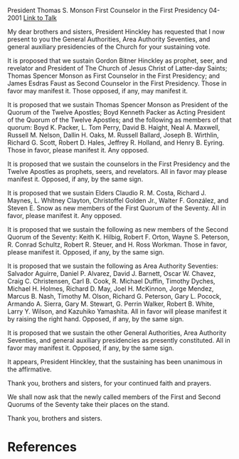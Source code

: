 President Thomas S. Monson
First Counselor in the First Presidency
04-2001
[Link to Talk](https://www.churchofjesuschrist.org/study/general-conference/2001/04/the-sustaining-of-church-officers?lang=eng)

My dear brothers and sisters, President Hinckley has requested that I now present to you the General Authorities, Area Authority Seventies, and general auxiliary presidencies of the Church for your sustaining vote.

It is proposed that we sustain Gordon Bitner Hinckley as prophet, seer, and revelator and President of The Church of Jesus Christ of Latter-day Saints; Thomas Spencer Monson as First Counselor in the First Presidency; and James Esdras Faust as Second Counselor in the First Presidency. Those in favor may manifest it. Those opposed, if any, may manifest it.

It is proposed that we sustain Thomas Spencer Monson as President of the Quorum of the Twelve Apostles; Boyd Kenneth Packer as Acting President of the Quorum of the Twelve Apostles; and the following as members of that quorum: Boyd K. Packer, L. Tom Perry, David B. Haight, Neal A. Maxwell, Russell M. Nelson, Dallin H. Oaks, M. Russell Ballard, Joseph B. Wirthlin, Richard G. Scott, Robert D. Hales, Jeffrey R. Holland, and Henry B. Eyring. Those in favor, please manifest it. Any opposed.

It is proposed that we sustain the counselors in the First Presidency and the Twelve Apostles as prophets, seers, and revelators. All in favor may please manifest it. Opposed, if any, by the same sign.

It is proposed that we sustain Elders Claudio R. M. Costa, Richard J. Maynes, L. Whitney Clayton, Christoffel Golden Jr., Walter F. González, and Steven E. Snow as new members of the First Quorum of the Seventy. All in favor, please manifest it. Any opposed.

It is proposed that we sustain the following as new members of the Second Quorum of the Seventy: Keith K. Hilbig, Robert F. Orton, Wayne S. Peterson, R. Conrad Schultz, Robert R. Steuer, and H. Ross Workman. Those in favor, please manifest it. Opposed, if any, by the same sign.

It is proposed that we sustain the following as Area Authority Seventies: Salvador Aguirre, Daniel P. Alvarez, David J. Barnett, Oscar W. Chavez, Craig C. Christensen, Carl B. Cook, R. Michael Duffin, Timothy Dyches, Michael H. Holmes, Richard D. May, Joel H. McKinnon, Jorge Mendez, Marcus B. Nash, Timothy M. Olson, Richard G. Peterson, Gary L. Pocock, Armando A. Sierra, Gary M. Stewart, G. Perrin Walker, Robert B. White, Larry Y. Wilson, and Kazuhiko Yamashita. All in favor will please manifest it by raising the right hand. Opposed, if any, by the same sign.

It is proposed that we sustain the other General Authorities, Area Authority Seventies, and general auxiliary presidencies as presently constituted. All in favor may manifest it. Opposed, if any, by the same sign.

It appears, President Hinckley, that the sustaining has been unanimous in the affirmative.

Thank you, brothers and sisters, for your continued faith and prayers.

We shall now ask that the newly called members of the First and Second Quorums of the Seventy take their places on the stand.

Thank you, brothers and sisters.

# References
